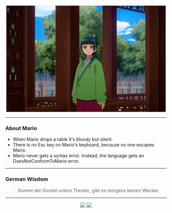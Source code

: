 <p align="center">
  <img src="assets/maomao.gif" />
</p>

---

### About Mario
- When Mario drops a table it's bloody but silent.
- There is no Esc key on Mario's keyboard, because no one escapes Mario.
- Mario never gets a syntax error.  Instead, the language gets an DoesNotConformToMario error.

---

### German Wisdom
> Kommt der Gockel untern Trecker, gibt es morgens keinen Wecker.

---

<p align="center">
  <a>
    <img height="180em" src="https://github-readme-stats-eight-theta.vercel.app/api?username=Torfkopp&show_icons=true&theme=dark&include_all_commits=true&count_private=true"/>
  </a>
  <a href="https://github.com/Torfkopp?tab=repositories">
    <img height="180em" src="https://github-readme-stats-eight-theta.vercel.app/api/top-langs/?username=torfkopp&layout=compact&theme=dark&langs_count=8&hide=java"/>
  </a>
</p>

